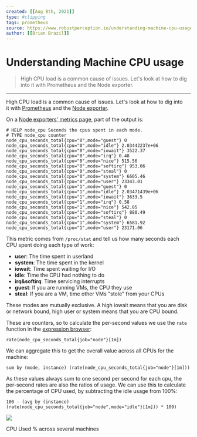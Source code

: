 ```yaml
---
created: [[Aug 8th, 2021]]
type: #clipping
tags: prometheus 
source: https://www.robustperception.io/understanding-machine-cpu-usage
author: [[Brian Brazil]] 
---
```

# Understanding Machine CPU usage

> High CPU load is a common cause of issues. Let's look at how to dig into it with Prometheus and the Node exporter.

---
High CPU load is a common cause of issues. Let's look at how to dig into it with [Prometheus](https://prometheus.io/) and the [Node exporter](https://github.com/prometheus/node_exporter).

On a [Node exporters' metrics page](http://demo.robustperception.io:9100/metrics), part of the output is:
```
# HELP node_cpu Seconds the cpus spent in each mode.
# TYPE node_cpu counter
node_cpu_seconds_total{cpu="0",mode="guest"} 0
node_cpu_seconds_total{cpu="0",mode="idle"} 2.03442237e+06
node_cpu_seconds_total{cpu="0",mode="iowait"} 3522.37
node_cpu_seconds_total{cpu="0",mode="irq"} 0.48
node_cpu_seconds_total{cpu="0",mode="nice"} 515.56
node_cpu_seconds_total{cpu="0",mode="softirq"} 953.06
node_cpu_seconds_total{cpu="0",mode="steal"} 0
node_cpu_seconds_total{cpu="0",mode="system"} 6605.46
node_cpu_seconds_total{cpu="0",mode="user"} 23343.01
node_cpu_seconds_total{cpu="1",mode="guest"} 0
node_cpu_seconds_total{cpu="1",mode="idle"} 2.03471439e+06
node_cpu_seconds_total{cpu="1",mode="iowait"} 3633.5
node_cpu_seconds_total{cpu="1",mode="irq"} 0.58
node_cpu_seconds_total{cpu="1",mode="nice"} 542.05
node_cpu_seconds_total{cpu="1",mode="softirq"} 880.49
node_cpu_seconds_total{cpu="1",mode="steal"} 0
node_cpu_seconds_total{cpu="1",mode="system"} 6581.92
node_cpu_seconds_total{cpu="1",mode="user"} 23171.06
```

This metric comes from `/proc/stat` and tell us how many seconds each CPU spent doing each type of work:

-   **user**: The time spent in userland
-   **system**: The time spent in the kernel
-   **iowait**: Time spent waiting for I/O
-   **idle**: Time the CPU had nothing to do
-   **irq&softirq**: Time servicing interrupts
-   **guest**: If you are running VMs, the CPU they use
-   **steal**: If you are a VM, time other VMs "stole" from your CPUs

These modes are mutually exclusive. A high iowait means that you are disk or network bound, high user or system means that you are CPU bound.

These are counters, so to calculate the per-second values we use the `rate` function in the [expression browser](http://demo.robustperception.io:9090/graph#%5B%7B%22range_input%22%3A%221h%22%2C%22end_input%22%3A%22%22%2C%22step_input%22%3A%22%22%2C%22stacked%22%3A%22%22%2C%22expr%22%3A%22irate(node_cpu%7Bjob%3D%5C%22node%5C%22%7D%5B5m%5D)%22%2C%22tab%22%3A1%7D%5D):

```
rate(node_cpu_seconds_total{job="node"}[1m])
```

We can aggregate this to get the overall value across all CPUs for the machine:

```
sum by (mode, instance) (rate(node_cpu_seconds_total{job="node"}[1m]))
```

As these values always sum to one second per second for each cpu, the per-second rates are also the ratios of usage. We can use this to calculate the percentage of CPU used, by subtracting the idle usage from 100%:

```
100 - (avg by (instance) (rate(node_cpu_seconds_total{job="node",mode="idle"}[1m])) * 100)
```

[![](http://www.robustperception.io/wp-content/uploads/2015/12/Screenshot-301215-190415-e1451502301338.png)](http://www.robustperception.io/wp-content/uploads/2015/12/Screenshot-301215-190415-e1451502301338.png)

CPU Used % across several machines
